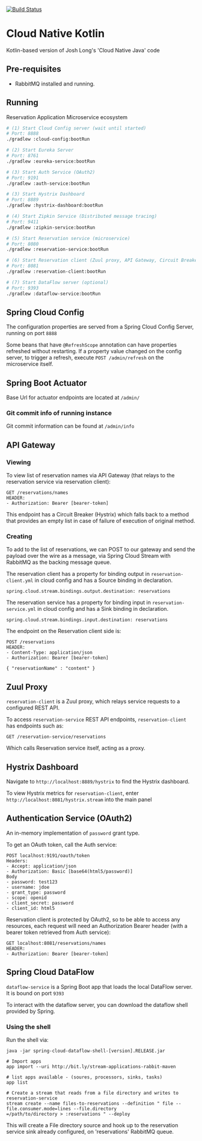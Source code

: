 [![Build Status](https://travis-ci.org/ddubson/cloud-native-kotlin.svg?branch=master)](https://travis-ci.org/ddubson/cloud-native-kotlin)

# Cloud Native Kotlin

Kotlin-based version of Josh Long's 'Cloud Native Java' code

## Pre-requisites

- RabbitMQ installed and running.

## Running

Reservation Application Microservice ecosystem

```bash
# (1) Start Cloud Config server (wait until started)
# Port: 8888
./gradlew :cloud-config:bootRun

# (2) Start Eureka Server
# Port: 8761
./gradlew :eureka-service:bootRun

# (3) Start Auth Service (OAuth2)
# Port: 9191
./gradlew :auth-service:bootRun

# (3) Start Hystrix Dashboard 
# Port: 8889
./gradlew :hystrix-dashboard:bootRun

# (4) Start Zipkin Service (Distributed message tracing)
# Port: 9411
./gradlew :zipkin-service:bootRun

# (5) Start Reservation service (microservice)
# Port: 8080
./gradlew :reservation-service:bootRun

# (6) Start Reservation client (Zuul proxy, API Gateway, Circuit Breaker) 
# Port: 8081
./gradlew :reservation-client:bootRun

# (7) Start DataFlow server (optional)
# Port: 9393
./gradlew :dataflow-service:bootRun
```

## Spring Cloud Config

The configuration properties are served from a Spring Cloud
Config Server, running on port `8888`

Some beans that have `@RefreshScope` annotation can have properties
refreshed without restarting. If a property value changed on the config server,
to trigger a refresh, execute `POST /admin/refresh` on the microservice itself.

## Spring Boot Actuator

Base Url for actuator endpoints are located at `/admin/`

### Git commit info of running instance

Git commit information can be found at `/admin/info`

## API Gateway

### Viewing
To view list of reservation names via API Gateway (that relays to the reservation service via reservation client):

```
GET /reservations/names
HEADER:
- Authorization: Bearer [bearer-token]
```

This endpoint has a Circuit Breaker (Hystrix) which falls back to a method that provides
an empty list in case of failure of execution of original method.

### Creating 

To add to the list of reservations, we can POST to our gateway and send the payload over the wire as 
a message, via Spring Cloud Stream with RabbitMQ as the backing message queue.

The reservation client has a property for binding output in `reservation-client.yml` in cloud config
and has a Source binding in declaration.

`spring.cloud.stream.bindings.output.destination: reservations`

The reservation service has a property for binding input in `reservation-service.yml` in cloud config
and has a Sink binding in declaration.

`spring.cloud.stream.bindings.input.destination: reservations`

The endpoint on the Reservation client side is:

```
POST /reservations
HEADER:
- Content-Type: application/json
- Authorization: Bearer [bearer-token]

{ "reservationName" : "content" }
```

## Zuul Proxy

`reservation-client` is a Zuul proxy, which relays service requests to a configured REST API.

To access `reservation-service` REST API endpoints, `reservation-client` has endpoints such as:

```
GET /reservation-service/reservations
```

Which calls Reservation service itself, acting as a proxy.

## Hystrix Dashboard

Navigate to `http://localhost:8889/hystrix` to find the Hystrix dashboard.

To view Hystrix metrics for `reservation-client`, enter `http://localhost:8081/hystrix.stream` into the main panel

## Authentication Service (OAuth2)

An in-memory implementation of `password` grant type.

To get an OAuth token, call the Auth service:

```
POST localhost:9191/oauth/token
Headers:
- Accept: application/json
- Authorization: Basic [base64(html5/password)]
Body
- password: test123
- username: jdoe
- grant_type: password
- scope: openid
- client_secret: password
- client_id: html5
```

Reservation client is protected by OAuth2, so to be able to access any resources, each request will
need an Authorization Bearer header (with a bearer token retrieved from Auth service):

```
GET localhost:8081/reservations/names
HEADER:
- Authorization: Bearer [bearer-token]
```

## Spring Cloud DataFlow

`dataflow-service` is a Spring Boot app that loads the local DataFlow server. It is bound on port `9393`

To interact with the dataflow server, you can download the dataflow shell provided by Spring.

### Using the shell

Run the shell via:

```
java -jar spring-cloud-dataflow-shell-[version].RELEASE.jar

# Import apps
app import --uri http://bit.ly/stream-applications-rabbit-maven

# list apps available - (soures, processors, sinks, tasks)
app list

# Create a stream that reads from a file directory and writes to reservation-service
stream create --name files-to-reservations --definition " file --file.consumer.mode=lines --file.directory
=/path/to/directory > :reservations " --deploy
```

This will create a File directory source and hook up to the reservation service sink already configured,
on 'reservations' RabbitMQ queue.

